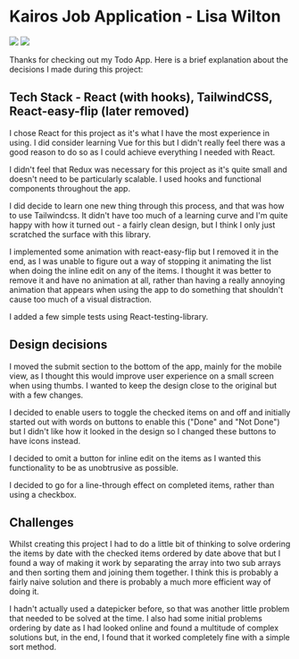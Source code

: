 # Kairos Job Application - Lisa Wilton

![](desktop3.gif)
![](mobile2.gif)


Thanks for checking out my Todo App. Here is a brief explanation about the decisions I made during this project:


## Tech Stack - React (with hooks), TailwindCSS, React-easy-flip (later removed)

I chose React for this project as it's what I have the most experience in using. I did consider learning Vue for this but I didn't really feel there was a good reason to do so as I could achieve everything I needed with React.

I didn't feel that Redux was necessary for this project as it's quite small and doesn't need to be particularly scalable. I used hooks and functional components throughout the app.

I did decide to learn one new thing through this process, and that was how to use Tailwindcss. It didn't have too much of a learning curve and I'm quite happy with how it turned out - a fairly clean design, but I think I only just scratched the surface with this library.

I implemented some animation with react-easy-flip but I removed it in the end, as I was unable to figure out a way of stopping it animating the list when doing the inline edit on any of the items. I thought it was better to remove it and have no animation at all, rather than having a really annoying animation that appears when using the app to do something that shouldn't cause too much of a visual distraction.

I added a few simple tests using React-testing-library.

## Design decisions

I moved the submit section to the bottom of the app, mainly for the mobile view, as I thought this would improve user experience on a small screen when using thumbs. I wanted to keep the design close to the original but with a few changes. 

I decided to enable users to toggle the checked items on and off and initially started out with words on buttons to enable this ("Done" and "Not Done") but I didn't like how it looked in the design so I changed these buttons to have icons instead.

I decided to omit a button for inline edit on the items as I wanted this functionality to be as unobtrusive as possible.

I decided to go for a line-through effect on completed items, rather than using a checkbox.

## Challenges

Whilst creating this project I had to do a little bit of thinking to solve ordering the items by date with the checked items ordered by date above that but I found a way of making it work by separating the array into two sub arrays and then sorting them and joining them together. I think this is probably a fairly naive solution and there is probably a much more efficient way of doing it.

I hadn't actually used a datepicker before, so that was another little problem that needed to be solved at the time. I also had some initial problems ordering by date as I had looked online and found a multitude of complex solutions but, in the end, I found that it worked completely fine with a simple sort method.










